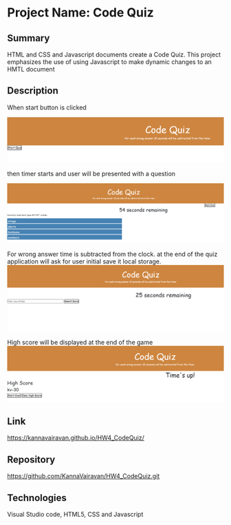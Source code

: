 # Project Name: Code Quiz

## Summary

HTML and CSS and Javascript documents create a Code Quiz.
This project emphasizes the use of using Javascript to make dynamic changes to an HMTL document

## Description

When start button is clicked

![ScreenShot](./assets/start.PNG)

then timer starts and user will be presented with a question

![ScreenShot](./assets/question.PNG)

For wrong answer time is subtracted from the clock.
at the end of the quiz application will ask for user initial save it local storage.
![ScreenShot](./assets/initial.PNG)

High score will be displayed at the end of the game
![High Score](./assets/5_highscore.PNG)

## Link

https://kannavairavan.github.io/HW4_CodeQuiz/

## Repository

https://github.com/KannaVairavan/HW4_CodeQuiz.git

## Technologies

Visual Studio code, HTML5, CSS and Javascript
